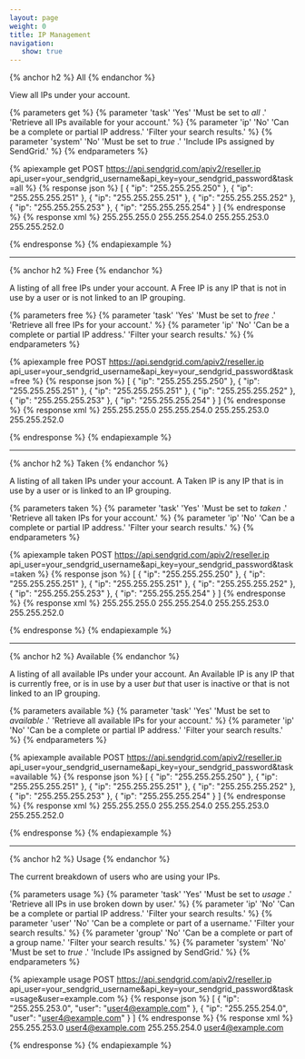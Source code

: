 ```yaml
---
layout: page
weight: 0
title: IP Management
navigation:
   show: true
---
```


{% anchor h2 %}
All 
{% endanchor %}

View all IPs under your account.


{% parameters get %}
 {% parameter 'task' 'Yes' 'Must be set to <em>all</em> .' 'Retrieve all IPs available for your account.' %}
 {% parameter 'ip' 'No' 'Can be a complete or partial IP address.' 'Filter your search results.' %}
 {% parameter 'system' 'No' 'Must be set to <em>true</em> .' 'Include IPs assigned by SendGrid.' %}
{% endparameters %}


{% apiexample get POST https://api.sendgrid.com/apiv2/reseller.ip api_user=your_sendgrid_username&api_key=your_sendgrid_password&task=all %}
  {% response json %}
[
  {
    "ip": "255.255.255.250"
  },
  {
    "ip": "255.255.255.251"
  },
  {
    "ip": "255.255.255.251"
  },
  {
    "ip": "255.255.255.252"
  },
  {
    "ip": "255.255.255.253"
  },
  {
    "ip": "255.255.255.254"
  }
]
  {% endresponse %}
  {% response xml %}
<ips>
   <ip>255.255.255.0</ip>
   <ip>255.255.254.0</ip>
   <ip>255.255.253.0</ip>
   <ip>255.255.252.0</ip>
</ips>

  {% endresponse %}
{% endapiexample %}

* * * * *

{% anchor h2 %}
Free 
{% endanchor %}

A listing of all free IPs under your account. A Free IP is any IP that is not in use by a user or is not linked to an IP grouping.


{% parameters free %}
 {% parameter 'task' 'Yes' 'Must be set to <em>free</em> .' 'Retrieve all free IPs for your account.' %}
 {% parameter 'ip' 'No' 'Can be a complete or partial IP address.' 'Filter your search results.' %}
{% endparameters %}


{% apiexample free POST https://api.sendgrid.com/apiv2/reseller.ip api_user=your_sendgrid_username&api_key=your_sendgrid_password&task=free %}
  {% response json %}
[
  {
    "ip": "255.255.255.250"
  },
  {
    "ip": "255.255.255.251"
  },
  {
    "ip": "255.255.255.251"
  },
  {
    "ip": "255.255.255.252"
  },
  {
    "ip": "255.255.255.253"
  },
  {
    "ip": "255.255.255.254"
  }
]
  {% endresponse %}
  {% response xml %}
<ips>
   <ip>255.255.255.0</ip>
   <ip>255.255.254.0</ip>
   <ip>255.255.253.0</ip>
   <ip>255.255.252.0</ip>
</ips>

  {% endresponse %}
{% endapiexample %}

* * * * *

{% anchor h2 %}
Taken 
{% endanchor %}

A listing of all taken IPs under your account. A Taken IP is any IP that is in use by a user or is linked to an IP grouping.


{% parameters taken %}
 {% parameter 'task' 'Yes' 'Must be set to <em>taken</em> .' 'Retrieve all taken IPs for your account.' %}
 {% parameter 'ip' 'No' 'Can be a complete or partial IP address.' 'Filter your search results.' %}
{% endparameters %}


{% apiexample taken POST https://api.sendgrid.com/apiv2/reseller.ip api_user=your_sendgrid_username&api_key=your_sendgrid_password&task=taken %}
  {% response json %}
[
  {
    "ip": "255.255.255.250"
  },
  {
    "ip": "255.255.255.251"
  },
  {
    "ip": "255.255.255.251"
  },
  {
    "ip": "255.255.255.252"
  },
  {
    "ip": "255.255.255.253"
  },
  {
    "ip": "255.255.255.254"
  }
]
  {% endresponse %}
  {% response xml %}
<ips>
   <ip>255.255.255.0</ip>
   <ip>255.255.254.0</ip>
   <ip>255.255.253.0</ip>
   <ip>255.255.252.0</ip>
</ips>

  {% endresponse %}
{% endapiexample %}

* * * * *

{% anchor h2 %}
Available 
{% endanchor %}

A listing of all available IPs under your account. An Available IP is any IP that is currently free, or is in use by a user *but* that user is inactive or that is not linked to an IP grouping.


{% parameters available %}
 {% parameter 'task' 'Yes' 'Must be set to <em>available</em> .' 'Retrieve all available IPs for your account.' %}
 {% parameter 'ip' 'No' 'Can be a complete or partial IP address.' 'Filter your search results.' %}
{% endparameters %}


{% apiexample available POST https://api.sendgrid.com/apiv2/reseller.ip api_user=your_sendgrid_username&api_key=your_sendgrid_password&task=available %}
  {% response json %}
[
  {
    "ip": "255.255.255.250"
  },
  {
    "ip": "255.255.255.251"
  },
  {
    "ip": "255.255.255.251"
  },
  {
    "ip": "255.255.255.252"
  },
  {
    "ip": "255.255.255.253"
  },
  {
    "ip": "255.255.255.254"
  }
]
  {% endresponse %}
  {% response xml %}
<ips>
   <ip>255.255.255.0</ip>
   <ip>255.255.254.0</ip>
   <ip>255.255.253.0</ip>
   <ip>255.255.252.0</ip>
</ips>

  {% endresponse %}
{% endapiexample %}

* * * * *

{% anchor h2 %}
Usage 
{% endanchor %}

The current breakdown of users who are using your IPs.


{% parameters usage %}
 {% parameter 'task' 'Yes' 'Must be set to <em>usage</em> .' 'Retrieve all IPs in use broken down by user.' %}
 {% parameter 'ip' 'No' 'Can be a complete or partial IP address.' 'Filter your search results.' %}
 {% parameter 'user' 'No' 'Can be a complete or part of a username.' 'Filter your search results.' %}
 {% parameter 'group' 'No' 'Can be a complete or part of a group name.' 'Filter your search results.' %}
 {% parameter 'system' 'No' 'Must be set to <em>true</em> .' 'Include IPs assigned by SendGrid.' %}
{% endparameters %}


{% apiexample usage POST https://api.sendgrid.com/apiv2/reseller.ip api_user=your_sendgrid_username&api_key=your_sendgrid_password&task=usage&user=example.com %}
  {% response json %}
[
  {
    "ip": "255.255.253.0",
    "user": "user4@example.com"
  },
  {
    "ip": "255.255.254.0",
    "user": "user4@example.com"
  }
]
  {% endresponse %}
  {% response xml %}
<ips>
   <entry>
      <ip>255.255.253.0</ip>
      <user>user4@example.com</user>
   </entry>
   <entry>
      <ip>255.255.254.0</ip>
      <user>user4@example.com</user>
   </entry>
</ips>

  {% endresponse %}
{% endapiexample %}
